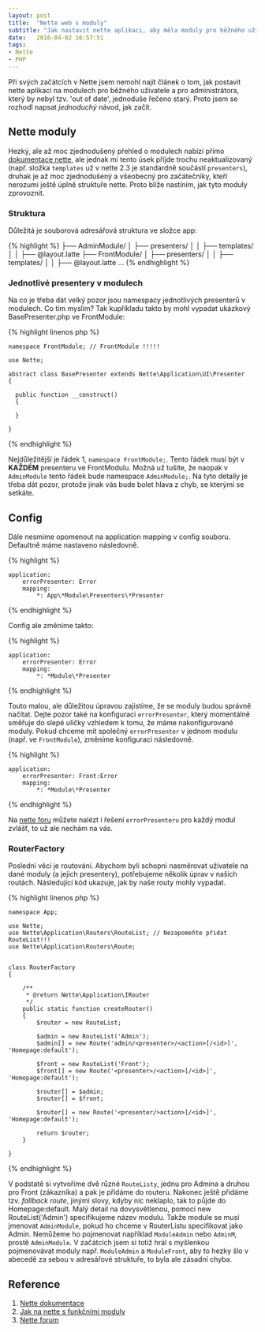 ```yaml
---
layout: post
title:  "Nette web s moduly"
subtitle: "Jak nastavit nette aplikaci, aby měla moduly pro běžného uživatele a pro admina"
date:   2016-04-02 16:57:51
tags:
- Nette
- PHP
---
```


Při svých začátcích v Nette jsem nemohl najít článek o tom, jak postavit nette aplikaci na modulech pro běžného uživatele a pro administrátora, který by nebyl tzv. 'out of date', jednoduše řečeno starý. Proto jsem se rozhodl napsat *jednoduchý* návod, jak začít.

## Nette moduly
Hezký, ale až moc zjednodušený přehled o modulech nabízí přímo [dokumentace nette](https://doc.nette.org/cs/2.3/presenters#toc-moduly), ale jednak mi tento úsek příjde trochu neaktualizovaný (např. složka `templates` už v nette 2.3 je standardně součástí `presenters`), druhak je až moc zjednodušený a všeobecný pro začátečníky, kteří nerozumí ještě úplně struktuře nette. Proto blíže nastíním, jak tyto moduly zprovoznit.

### Struktura
Důležitá je souborová adresářová struktura ve složce app:

{% highlight %}
├── AdminModule/
│   ├── presenters/
│   │   ├── templates/
│   │   ├── @layout.latte
├── FrontModule/
│   ├── presenters/
│   │   ├── templates/
│   │   ├── @layout.latte
...
{% endhighlight %}

### Jednotlivé presentery v modulech
Na co je třeba dát velký pozor jsou namespacy jednotlivých presenterů v modulech. Co tím myslím? Tak kupříkladu takto by mohl vypadat ukázkový BasePresenter.php ve FrontModule:

{% highlight linenos php %}
```
namespace FrontModule; // FrontModule !!!!!

use Nette;

abstract class BasePresenter extends Nette\Application\UI\Presenter
{

  public function __construct()
  {

  }

}
```
{% endhighlight %}

Nejdůležitější je řádek 1, `namespace FrontModule;`. Tento řádek musí být v __KAŽDÉM__ presenteru ve FrontModulu. Možná už tušíte, že naopak v `AdminModule` tento řádek bude namespace `AdminModule;`. Na tyto detaily je třeba dát pozor, protože jinak vás bude bolet hlava z chyb, se kterými se setkáte.

## Config
Dále nesmíme opomenout na application mapping v config souboru. Defaultně máme nastaveno následovně.

{% highlight %}
```
application:
	errorPresenter: Error
	mapping:
		*: App\*Module\Presenters\*Presenter
```
{% endhighlight %}

Config ale změníme takto:

{% highlight %}
```
application:
	errorPresenter: Error
	mapping:
		*: *Module\*Presenter
```
{% endhighlight %}

Touto malou, ale důležitou úpravou zajistíme, že se moduly budou správně načítat. Dejte pozor také na konfiguraci `errorPresenter`, který momentálně směřuje do slepé uličky vzhledem k tomu, že máme nakonfigurované moduly. Pokud chceme mít společný `errorPresenter` v jednom modulu (např. ve `FrontModule`), změníme konfiguraci následovně.

{% highlight %}
```
application:
	errorPresenter: Front:Error
	mapping:
		*: *Module\*Presenter
```
{% endhighlight %}

Na [nette foru](https://forum.nette.org/cs/) můžete nalézt i řešení `errorPresenteru` pro každý modul zvlášť, to už ale nechám na vás.

### RouterFactory
Poslední věcí je routování. Abychom byli schopni nasměrovat uživatele na dané moduly (a jejich presentery), potřebujeme několik úprav v našich routách. Následující kód ukazuje, jak by naše routy mohly vypadat.

{% highlight linenos php %}
```
namespace App;

use Nette;
use Nette\Application\Routers\RouteList; // Nezapomeňte přidat RouteList!!!
use Nette\Application\Routers\Route;


class RouterFactory
{

	/**
	 * @return Nette\Application\IRouter
	 */
	public static function createRouter()
	{
		$router = new RouteList;

		$admin = new RouteList('Admin');
		$admin[] = new Route('admin/<presenter>/<action>[/<id>]', 'Homepage:default');

		$front = new RouteList('Front');
		$front[] = new Route('<presenter>/<action>[/<id>]', 'Homepage:default');

		$router[] = $admin;
		$router[] = $front;

		$router[] = new Route('<presenter/>action>[/<id>]', 'Homepage:default');

		return $router;
	}

}
```
{% endhighlight %}

V podstatě si vytvoříme dvě různé `RouteListy`, jednu pro Admina a druhou pro Front (zákazníka) a pak je přidáme do routeru. Nakonec ještě přidáme tzv. *fallback route*, jinými slovy, kdyby nic neklaplo, tak to půjde do Homepage:default. Malý detail na dovysvětlenou, pomocí new RouteList('Admin') specifikujeme název modulu. Takže module se musí jmenovat `AdminModule`, pokud ho chceme v RouterListu specifikovat jako Admin. Nemůžeme ho pojmenovat například `ModuleAdmin` nebo `AdminM`, prostě `AdminModule`. V začátcích jsem si totiž hrál s myšlenkou pojmenovávat moduly např. `ModuleAdmin` a `ModuleFront`, aby to hezky šlo v abecedě za sebou v adresářové struktuře, to byla ale zásadní chyba.

## Reference

1. [Nette dokumentace](https://doc.nette.org/cs/2.3/presenters#toc-moduly)
2. [Jak na nette s funkčními moduly](http://www.egoblog.cz/jak-na-nette-s-funkcnimi-moduly/)
3. [Nette forum](https://forum.nette.org/cs/25221-nechce-nacist-homepresenter-v-adminmodule)
